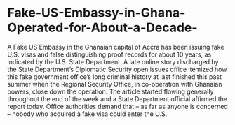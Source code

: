 # Fake-US-Embassy-in-Ghana-Operated-for-About-a-Decade-
A Fake US Embassy in the Ghanaian capital of Accra has been issuing fake U.S. visas and false distinguishing proof records for about 10 years, as indicated by the U.S. State Department. A late online story discharged by the State Department’s Diplomatic Security open issues office itemized how this fake government office’s long criminal history at last finished this past summer when the Regional Security Office, in co-operation with Ghanaian powers, close down the operation. The article started flowing generally throughout the end of the week and a State Department official affirmed the report today. Office authorities demand that – as far as anyone is concerned – nobody who acquired a fake visa could enter the U.S.
